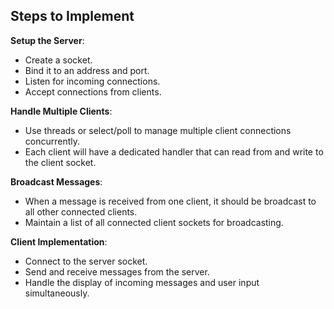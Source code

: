 ## Steps to Implement

**Setup the Server**:

- Create a socket.
- Bind it to an address and port.
- Listen for incoming connections.
- Accept connections from clients.

**Handle Multiple Clients**:

- Use threads or select/poll to manage multiple client connections concurrently.
- Each client will have a dedicated handler that can read from and write to the client socket.

**Broadcast Messages**:

- When a message is received from one client, it should be broadcast to all other connected clients.
- Maintain a list of all connected client sockets for broadcasting.

**Client Implementation**:

- Connect to the server socket.
- Send and receive messages from the server.
- Handle the display of incoming messages and user input simultaneously.
